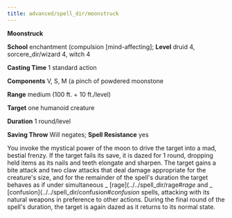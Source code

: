 ```yaml
---
title: advanced/spell_dir/moonstruck
---
```

 **Moonstruck**

**School** enchantment (compulsion [mind-affecting]; **Level** druid 4, sorcere_dir/wizard 4, witch 4

**Casting Time** 1 standard action

**Components** V, S, M (a pinch of powdered moonstone 

**Range** medium (100 ft. + 10 ft./level)

**Target** one humanoid creature

**Duration** 1 round/level

**Saving Throw** Will negates; **Spell Resistance** yes

You invoke the mystical power of the moon to drive the target into a mad, bestial frenzy. If the target fails its save, it is dazed for 1 round, dropping held items as its nails and teeth elongate and sharpen. The target gains a bite attack and two claw attacks that deal damage appropriate for the creature's size, and for the remainder of the spell's duration the target behaves as if under simultaneous _ [rage](../../spell_dir/rage#_rage_ and _ [confusion](../../spell_dir/confusion#_confusion_ spells, attacking with its natural weapons in preference to other actions. During the final round of the spell's duration, the target is again dazed as it returns to its normal state.

